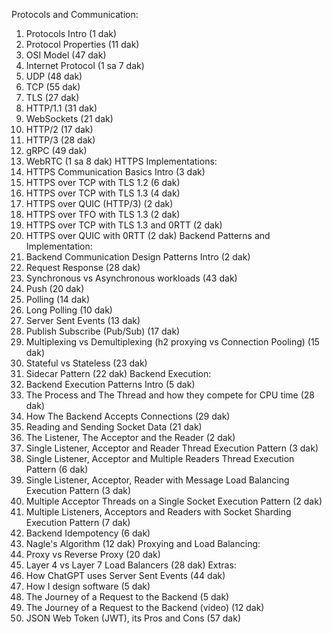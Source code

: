 Protocols and Communication:
1. Protocols Intro (1 dak)
2. Protocol Properties (11 dak)
3. OSI Model (47 dak)
4. Internet Protocol (1 sa 7 dak)
5. UDP (48 dak)
6. TCP (55 dak)
7. TLS (27 dak)
8. HTTP/1.1 (31 dak)
9. WebSockets (21 dak)
10. HTTP/2 (17 dak)
11. HTTP/3 (28 dak)
12. gRPC (49 dak)
13. WebRTC (1 sa 8 dak)
HTTPS Implementations:
14. HTTPS Communication Basics Intro (3 dak)
15. HTTPS over TCP with TLS 1.2 (6 dak)
16. HTTPS over TCP with TLS 1.3 (4 dak)
17. HTTPS over QUIC (HTTP/3) (2 dak)
18. HTTPS over TFO with TLS 1.3 (2 dak)
19. HTTPS over TCP with TLS 1.3 and 0RTT (2 dak)
20. HTTPS over QUIC with 0RTT (2 dak)
Backend Patterns and Implementation:
21. Backend Communication Design Patterns Intro (2 dak)
22. Request Response (28 dak)
23. Synchronous vs Asynchronous workloads (43 dak)
24. Push (20 dak)
25. Polling (14 dak)
26. Long Polling (10 dak)
27. Server Sent Events (13 dak)
28. Publish Subscribe (Pub/Sub) (17 dak)
29. Multiplexing vs Demultiplexing (h2 proxying vs Connection Pooling) (15 dak)
30. Stateful vs Stateless (23 dak)
31. Sidecar Pattern (22 dak)
Backend Execution:
32. Backend Execution Patterns Intro (5 dak)
33. The Process and The Thread and how they compete for CPU time (28 dak)
34. How The Backend Accepts Connections (29 dak)
35. Reading and Sending Socket Data (21 dak)
36. The Listener, The Acceptor and the Reader (2 dak)
37. Single Listener, Acceptor and Reader Thread Execution Pattern (3 dak)
38. Single Listener, Acceptor and Multiple Readers Thread Execution Pattern (6 dak)
39. Single Listener, Acceptor, Reader with Message Load Balancing Execution Pattern (3 dak)
40. Multiple Acceptor Threads on a Single Socket Execution Pattern (2 dak)
41. Multiple Listeners, Acceptors and Readers with Socket Sharding Execution Pattern (7 dak)
42. Backend Idempotency (6 dak)
43. Nagle's Algorithm (12 dak)
Proxying and Load Balancing:
44. Proxy vs Reverse Proxy (20 dak)
45. Layer 4 vs Layer 7 Load Balancers (28 dak)
Extras:
46. How ChatGPT uses Server Sent Events (44 dak)
47. How I design software (5 dak)
48. The Journey of a Request to the Backend (5 dak)
49. The Journey of a Request to the Backend (video) (12 dak)
50. JSON Web Token (JWT), its Pros and Cons (57 dak)